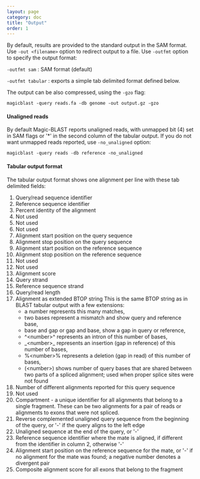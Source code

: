 ```yaml
---
layout: page
category: doc
title: "Output"
order: 1
---
```


By default, results are provided to the standard output in the SAM format.
Use ```-out <filename>``` option to redirect output to a file.
Use ```-outfmt``` option to specify the output format:

```-outfmt sam``` : SAM format (default)

```-outfmt tabular``` : exports a simple tab delimited format defined below.

The output can be also compressed, using the ```-gzo``` flag:

```
magicblast -query reads.fa -db genome -out output.gz -gzo
```

#### Unaligned reads

By default Magic-BLAST reports unaligned reads, with unmapped bit (4) set in SAM flags or '*' in the second column of the tabular output. If you do not want unmapped reads reported, use ```-no_unaligned``` option:

```
magicblast -query reads -db reference -no_unaligned
```


#### Tabular output format

The tabular output format shows one alignment per line with these tab
delimited fields:

1. Query/read sequence identifier
2. Reference sequence identifier
3. Percent identity of the alignment
4. Not used
5. Not used
6. Not used
7. Alignment start position on the query sequence
8. Alignment stop position on the query sequence
9. Alignment start position on the reference sequence
10. Alignment stop position on the reference sequence
11. Not used
12. Not used
13. Alignment score
14. Query strand
15. Reference sequence strand
16. Query/read length
17. Alignment as extended BTOP string
    This is the same BTOP string as in BLAST tabular output with a
    few extensions:
    - a number represents this many matches,
    - two bases represent a mismatch and show query and reference base,
    - base and gap or gap and base, show a gap in query or reference,
    - ^\<number\>^ represents an intron of this number of bases,
    - \_\<number\>\_ represents an insertion (gap in reference) of this number of bases,
    - %\<number\>% represents a deletion (gap in read) of this number of bases,
    - (\<number\>) shows number of query bases that are shared between
    two parts of a spliced alignment; used when proper splice sites
    were not found
18. Number of different alignments reported for this query sequence
19. Not used
20. Compartment - a unique identifier for all alignments that belong to
    a single fragment. These can be two alignments for a pair of reads
    or alignments to exons that were not spliced.
21. Reverse complemented unaligned query sequence from the beginning
    of the query, or '-' if the query aligns to the left edge
22. Unaligned sequence at the end of the query, or '-'
23. Reference sequence identifier where the mate is aligned, if
    different from the identifier in column 2, otherwise '-'
24. Alignment start position on the reference sequence for the mate, or
    '-' if no alignment for the mate was found; a negative number
    denotes a divergent pair
25. Composite alignment score for all exons that belong to the fragment
